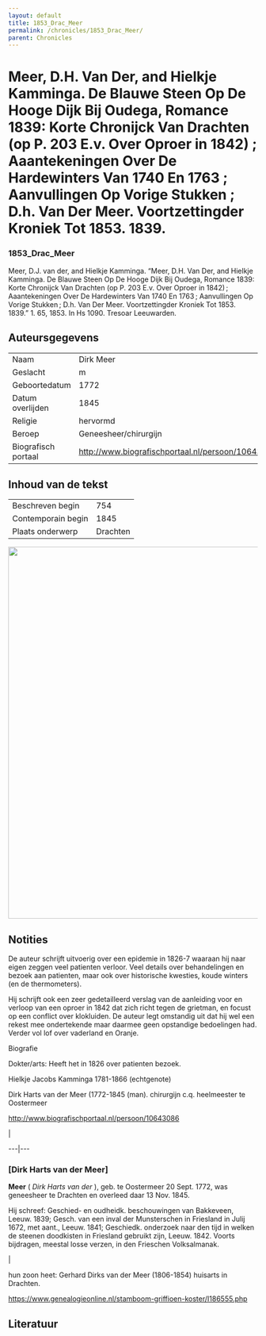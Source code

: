 ```yaml
---
layout: default
title: 1853_Drac_Meer
permalink: /chronicles/1853_Drac_Meer/
parent: Chronicles
--- 
```



# Meer, D.H. Van Der, and Hielkje Kamminga. De Blauwe Steen Op De Hooge Dijk Bij Oudega, Romance 1839: Korte Chronijck Van Drachten (op P. 203 E.v. Over Oproer in 1842) ; Aaantekeningen Over De Hardewinters Van 1740 En 1763 ; Aanvullingen Op Vorige Stukken ; D.h. Van Der Meer. Voortzettingder Kroniek Tot 1853. 1839. 

### 1853_Drac_Meer 

Meer, D.J. van der, and Hielkje Kamminga. “Meer, D.H. Van Der, and Hielkje Kamminga. De Blauwe Steen Op De Hooge Dijk Bij Oudega, Romance 1839: Korte Chronijck Van Drachten (op P. 203 E.v. Over Oproer in 1842) ; Aaantekeningen Over De Hardewinters Van 1740 En 1763 ; Aanvullingen Op Vorige Stukken ; D.h. Van Der Meer. Voortzettingder Kroniek Tot 1853. 1839.” 1. 65, 1853. In Hs 1090. Tresoar Leeuwarden. 

## Auteursgegevens 

| | | 
| --------------- | --------------- | 
| Naam | Dirk Meer | 
| Geslacht | m | 
| Geboortedatum | 1772 | 
| Datum overlijden | 1845 | 
| Religie | hervormd | 
| Beroep | Geneesheer/chirurgijn | 
| Biografisch portaal | http://www.biografischportaal.nl/persoon/10643086  | 

## Inhoud van de tekst 

| | | 
| --------------- | --------------- | 
| Beschreven begin | 754 | 
| Contemporain begin | 1845 | 
| Plaats onderwerp | Drachten | 

[<img src="..\..\barplots_chronicles\1853_Drac_Meer.jpg" width="750"/>](..\..\barplots_chronicles\1853_Drac_Meer.jpg) 

## Notities 

De auteur schrijft uitvoerig over een epidemie in 1826-7 waaraan hij naar
eigen zeggen veel patienten verloor. Veel details over behandelingen en bezoek
aan patienten, maar ook over historische kwesties, koude winters (en de
thermometers).

Hij schrijft ook een zeer gedetailleerd verslag van de aanleiding voor en
verloop van een oproer in 1842 dat zich richt tegen de grietman, en focust op
een conflict over klokluiden. De auteur legt omstandig uit dat hij wel een
rekest mee ondertekende maar daarmee geen opstandige bedoelingen had.  Verder
vol lof over vaderland en Oranje.

Biografie

Dokter/arts: Heeft het in 1826 over patienten bezoek.  

Hielkje Jacobs Kamminga 1781-1866 (echtgenote)

Dirk Harts van der Meer (1772-1845 (man). chirurgijn c.q. heelmeester te
Oostermeer

<http://www.biografischportaal.nl/persoon/10643086>  



|

  
  
---|---  
  
### [Dirk Harts van der Meer]

**Meer** ( _Dirk Harts van der_ ), geb. te Oostermeer 20 Sept. 1772, was
geneesheer te Drachten en overleed daar 13 Nov. 1845.

Hij schreef: Geschied- en oudheidk. beschouwingen van Bakkeveen, Leeuw. 1839;
Gesch. van een inval der Munsterschen in Friesland in Julij 1672, met aant.,
Leeuw. 1841; Geschiedk. onderzoek naar den tijd in welken de steenen
doodkisten in Friesland gebruikt zijn, Leeuw. 1842. Voorts bijdragen, meestal
losse verzen, in den Frieschen Volksalmanak.

|  
  
hun zoon heet: Gerhard Dirks van der Meer (1806-1854) huisarts in Drachten.

 <https://www.genealogieonline.nl/stamboom-griffioen-koster/I186555.php>



## Literatuur 


